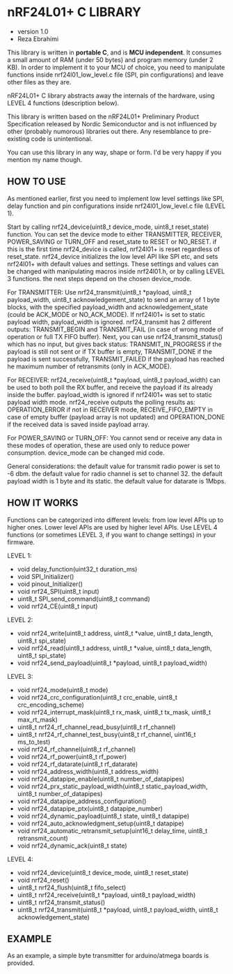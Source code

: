 # nRF24L01+ C LIBRARY
* version 1.0
* Reza Ebrahimi

This library is written in **portable C**, and is **MCU independent**. It consumes a small amount of RAM (under 50 bytes) and program memory (under 2 KB). In order to implement it to your MCU of choice, you need to manipulate functions inside nrf24l01_low_level.c file (SPI, pin configurations) and leave other files as they are.

nRF24L01+ C library abstracts away the internals of the hardware, using LEVEL 4 functions (description below).

This library is written based on the nRF24L01+ Preliminary Product Specification released by Nordic Semiconductor and is not influenced by other (probably numorous) libraries out there. Any resemblance to pre-existing code is unintentional.

You can use this library in any way, shape or form. I'd be very happy if you mention my name though.

## HOW TO USE

As mentioned earlier, first you need to implement low level settings like SPI, delay function and pin configurations inside nrf24l01_low_level.c file (LEVEL 1).

Start by calling nrf24_device(uint8_t device_mode, uint8_t reset_state) function. You can set the device mode to either TRANSMITTER, RECEIVER, POWER_SAVING or TURN_OFF and reset_state to RESET or NO_RESET. if this is the first time nrf24_device is called, nrf24l01+ is reset regardless of reset_state. nrf24_device initializes the low level API like SPI etc, and sets nrf24l01+ with default values and settings. These settings and values can be changed with manipulating macros inside nrf24l01.h, or by calling LEVEL 3 functions. the next steps depend on the chosen device_mode.

For TRANSMITTER:
Use nrf24_transmit(uint8_t *payload, uint8_t payload_width, uint8_t acknowledgement_state) to send an array of 1 byte blocks, with the specified payload_width and acknowledgement_state (could be ACK_MODE or NO_ACK_MODE). If nrf24l01+ is set to static payload width, payload_width is ignored. nrf24_transmit has 2 different outputs: TRANSMIT_BEGIN and TRANSMIT_FAIL (in case of wrong mode of operation or full TX FIFO buffer). Next, you can use nrf24_transmit_status() which has no input, but gives back status: TRANSMIT_IN_PROGRESS if the payload is still not sent or if TX buffer is empty, TRANSMIT_DONE if the payload is sent successfully, TRANSMIT_FAILED if the payload has reached he maximum number of retransmits (only in ACK_MODE).

For RECEIVER:
nrf24_receive(uint8_t *payload, uint8_t payload_width) can be used to both poll the RX buffer, and receive the payload if its already inside the buffer. payload_width is ignored if nrf24l01+ was set to static payload width mode. nrf24_receive outputs the polling results as: OPERATION_ERROR if not in RECEIVER mode, RECEIVE_FIFO_EMPTY in case of empty buffer (payload array is not updated) and OPERATION_DONE if the received data is saved inside payload array.

For POWER_SAVING or TURN_OFF:
You cannot send or receive any data in these modes of operation, these are used only to reduce power consumption. device_mode can be changed mid code.

General considerations:
the default value for transmit radio power is set to -6 dbm.
the default value for radio channel is set to channel 32.
the default payload width is 1 byte and its static.
the default value for datarate is 1Mbps.

## HOW IT WORKS

Functions can be categorized into different levels: from low level APIs up to higher ones.
Lower level APIs are used by higher level APIs. Use LEVEL 4 functions (or sometimes LEVEL 3, 
if you want to change settings) in your firmware.

LEVEL 1:
 *  void delay_function(uint32_t duration_ms)
 *  void SPI_Initializer()
 *  void pinout_Initializer()
 *  void nrf24_SPI(uint8_t input)
 *  uint8_t SPI_send_command(uint8_t command)
 *  void nrf24_CE(uint8_t input)
 
LEVEL 2:
 *  void nrf24_write(uint8_t address, uint8_t *value, uint8_t data_length, uint8_t spi_state)
 *  void nrf24_read(uint8_t address, uint8_t *value, uint8_t data_length, uint8_t spi_state)
 *  void nrf24_send_payload(uint8_t *payload, uint8_t payload_width)
 
LEVEL 3:
 *  void nrf24_mode(uint8_t mode)
 *  void nrf24_crc_configuration(uint8_t crc_enable, uint8_t crc_encoding_scheme)
 *  void nrf24_interrupt_mask(uint8_t rx_mask, uint8_t tx_mask, uint8_t max_rt_mask)
 *  uint8_t nrf24_rf_channel_read_busy(uint8_t rf_channel)
 *  uint8_t nrf24_rf_channel_test_busy(uint8_t rf_channel, uint16_t ms_to_test)
 *  void nrf24_rf_channel(uint8_t rf_channel)
 *  void nrf24_rf_power(uint8_t rf_power)
 *  void nrf24_rf_datarate(uint8_t rf_datarate)
 *  void nrf24_address_width(uint8_t address_width)
 *  void nrf24_datapipe_enable(uint8_t number_of_datapipes)
 *  void nrf24_prx_static_payload_width(uint8_t static_payload_width, uint8_t number_of_datapipes)
 *  void nrf24_datapipe_address_configuration()
 *  void nrf24_datapipe_ptx(uint8_t datapipe_number)
 *  void nrf24_dynamic_payload(uint8_t state, uint8_t datapipe)
 *  void nrf24_auto_acknowledgment_setup(uint8_t datapipe)
 *  void nrf24_automatic_retransmit_setup(uint16_t delay_time, uint8_t retransmit_count)
 *  void nrf24_dynamic_ack(uint8_t state)
  
LEVEL 4:
 *  void nrf24_device(uint8_t device_mode, uint8_t reset_state)
 *  void nrf24_reset()
 *  uint8_t nrf24_flush(uint8_t fifo_select)
 *  uint8_t nrf24_receive(uint8_t *payload, uint8_t payload_width)
 *  uint8_t nrf24_transmit_status()
 *  uint8_t nrf24_transmit(uint8_t *payload, uint8_t payload_width, uint8_t acknowledgement_state)

## EXAMPLE 
 
 As an example, a simple byte transmitter for arduino/atmega boards is provided.
